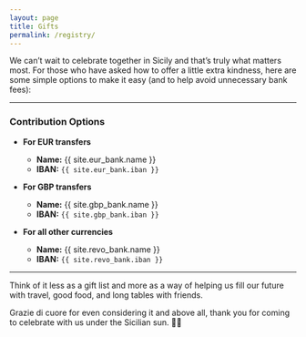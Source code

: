 ```yaml
---
layout: page
title: Gifts
permalink: /registry/
---
```


We can’t wait to celebrate together in Sicily and that’s truly what matters most.
For those who have asked how to offer a little extra kindness, here are some simple options to make it easy (and to help avoid unnecessary bank fees):

---

### Contribution Options
- **For EUR transfers**
    - **Name:** {{ site.eur_bank.name }}
    - **IBAN:** `{{ site.eur_bank.iban }}`

- **For GBP transfers**
    - **Name:** {{ site.gbp_bank.name }}
    - **IBAN:** `{{ site.gbp_bank.iban }}`

- **For all other currencies**
    - **Name:** {{ site.revo_bank.name }}
    - **IBAN:** `{{ site.revo_bank.iban }}`

---

Think of it less as a gift list and more as a way of helping us fill our future with travel, good food, and long tables with friends.

Grazie di cuore for even considering it and above all, thank you for coming to celebrate with us under the Sicilian sun. 🍋✨


